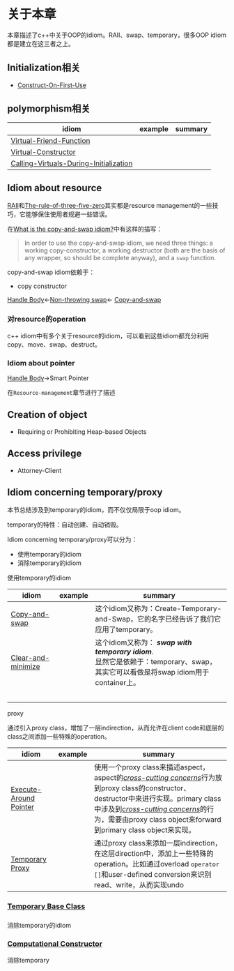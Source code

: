 # 关于本章

本章描述了c++中关于OOP的idiom。RAII、swap、temporary，很多OOP idiom都是建立在这三者之上。

## Initialization相关

- [Construct-On-First-Use](./Construct-On-First-Use/Construct-On-First-Use.md)



## polymorphism相关



| idiom                                                        | example | summary |
| ------------------------------------------------------------ | ------- | ------- |
| [Virtual-Friend-Function](./Virtual-Friend-Function/Virtual-Friend-Function.md) |         |         |
| [Virtual-Constructor](./Virtual-Constructor/Virtual-Constructor.md) |         |         |
| [Calling-Virtuals-During-Initialization](./Calling-Virtuals-During-Initialization/Calling-Virtuals-During-Initialization.md) |         |         |











## Idiom about resource

[RAII](./RAII/RAII.md)和[The-rule-of-three-five-zero](./The-rule-of-three-five-zero/The-rule-of-three-five-zero.md)其实都是resource management的一些技巧，它能够保住使用者规避一些错误。

在[What is the copy-and-swap idiom?](https://stackoverflow.com/questions/3279543/what-is-the-copy-and-swap-idiom)中有这样的描写：

> In order to use the copy-and-swap idiom, we need three things: a working copy-constructor, a working destructor (both are the basis of any wrapper, so should be complete anyway), and a `swap` function.

copy-and-swap idiom依赖于：

- copy constructor

[Handle Body](https://en.wikibooks.org/wiki/More_C%2B%2B_Idioms/Handle_Body)<-[Non-throwing swap](https://en.wikibooks.org/wiki/More_C%2B%2B_Idioms/Non-throwing_swap)<- [Copy-and-swap](https://en.wikibooks.org/wiki/More_C%2B%2B_Idioms/Copy-and-swap) 





### 对resource的operation

c++ idiom中有多个关于resource的idiom，可以看到这些idiom都充分利用copy、move、swap、destruct。



### Idiom about pointer

[Handle Body](https://en.wikibooks.org/wiki/More_C%2B%2B_Idioms/Handle_Body)->Smart Pointer 

在`Resource-management`章节进行了描述

## Creation of object

- Requiring or Prohibiting Heap-based Objects

## Access privilege

- Attorney-Client





## Idiom concerning temporary/proxy

本节总结涉及到temporary的idiom，而不仅仅局限于oop idiom。

temporary的特性：自动创建、自动销毁。

Idiom concerning temporary/proxy可以分为：

- 使用temporary的idiom
- 消除temporary的idiom

使用temporary的idiom

| idiom                                                        | example | summary                                                      |
| ------------------------------------------------------------ | ------- | ------------------------------------------------------------ |
| [Copy-and-swap](https://en.wikibooks.org/wiki/More_C%2B%2B_Idioms/Copy-and-swap) |         | 这个idiom又称为：Create-Temporary-and-Swap，它的名字已经告诉了我们它应用了temporary。 |
| [Clear-and-minimize](https://en.wikibooks.org/wiki/More_C%2B%2B_Idioms/Clear-and-minimize) |         | 这个idiom又称为： ***swap with temporary idiom***. <br> 显然它是依赖于：temporary、swap，其实它可以看做是将swap idiom用于container上。 |
|                                                              |         |                                                              |
|                                                              |         |                                                              |
|                                                              |         |                                                              |
|                                                              |         |                                                              |
|                                                              |         |                                                              |



proxy 

通过引入proxy class，增加了一层indirection，从而允许在client code和底层的class之间添加一些特殊的operation。

| idiom                                                        | example | summary                                                      |
| ------------------------------------------------------------ | ------- | ------------------------------------------------------------ |
| [Execute-Around Pointer](https://en.wikibooks.org/wiki/More_C%2B%2B_Idioms/Execute-Around_Pointer) |         | 使用一个proxy class来描述aspect，aspect的[*cross-cutting concerns*](https://en.wikipedia.org/wiki/Aspect-oriented_programming)行为放到proxy class的constructor、destructor中来进行实现。primary class中涉及到[*cross-cutting concerns*](https://en.wikipedia.org/wiki/Aspect-oriented_programming)的行为，需要由proxy class object来forward到primary class object来实现。 |
| [Temporary Proxy](https://en.wikibooks.org/wiki/More_C%2B%2B_Idioms/Temporary_Proxy) |         | 通过proxy class来添加一层indirection，在这层direction中，添加上一些特殊的operation。比如通过overload `operator []`和user-defined conversion来识别read、write，从而实现undo |



### 





### [Temporary Base Class](https://en.wikibooks.org/wiki/More_C%2B%2B_Idioms/Temporary_Base_Class)



### 

消除temporary的idiom

### [Computational Constructor](https://en.wikibooks.org/wiki/More_C%2B%2B_Idioms/Computational_Constructor)

消除temporary



